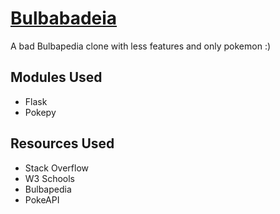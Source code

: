 # [Bulbabadeia](https://bulbabadeia.herokuapp.com/)

A bad Bulbapedia clone with less features and only pokemon :)

## Modules Used
* Flask
* Pokepy

## Resources Used
* Stack Overflow
* W3 Schools
* Bulbapedia
* PokeAPI